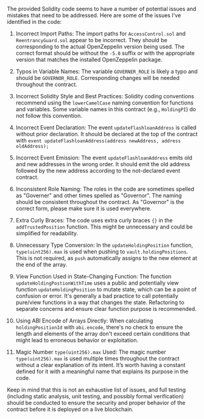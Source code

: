 The provided Solidity code seems to have a number of potential issues and mistakes that need to be addressed. Here are some of the issues I've identified in the code:

1. Incorrect Import Paths:
   The import paths for `AccessControl.sol` and `ReentrancyGuard.sol` appear to be incorrect. They should be corresponding to the actual OpenZeppelin version being used. The correct format should be without the `-5.0` suffix or with the appropriate version that matches the installed OpenZeppelin package.

2. Typos in Variable Names:
   The variable `GOVERNER_ROLE` is likely a typo and should be `GOVERNOR_ROLE`. Corresponding changes will be needed throughout the contract.

3. Incorrect Solidity Style and Best Practices:
   Solidity coding conventions recommend using the `lowerCamelCase` naming convention for functions and variables. Some variable names in this contract (e.g., `HoldingPI`) do not follow this convention.

4. Incorrect Event Declaration:
   The event `updateFlashloanAddress` is called without prior declaration. It should be declared at the top of the contract with `event updateFlashloanAddress(address newAddress, address oldAddress);`

5. Incorrect Event Emission:
   The event `updateFlashloanAddress` emits old and new addresses in the wrong order. It should emit the old address followed by the new address according to the not-declared event contract.

6. Inconsistent Role Naming:
   The roles in the code are sometimes spelled as "Governer" and other times spelled as "Governor". The naming should be consistent throughout the contract. As "Governor" is the correct form, please make sure it is used everywhere.

7. Extra Curly Braces:
   The code uses extra curly braces `{}` in the `addTrustedPosition` function. This might be unnecessary and could be simplified for readability.

8. Unnecessary Type Conversion:
   In the `updateHoldingPosition` function, `type(uint256).max` is used when pushing to `vault.holdingPositions`. This is not required, as `push` automatically assigns to the new element at the end of the array.

9. View Function Used in State-Changing Function:
   The function `updateHoldingPostionWithTime` uses a public and potentially view function `updateHoldingPosition` to mutate state, which can be a point of confusion or error. It's generally a bad practice to call potentially pure/view functions in a way that changes the state. Refactoring to separate concerns and ensure clear function purpose is recommended.

10. Using ABI Encode of Arrays Directly:
   When calculating `holdingPositionId` with `abi.encode`, there's no check to ensure the length and elements of the array don't exceed certain conditions that might lead to erroneous behavior or exploitation.

11. Magic Number `type(uint256).max` Used:
   The magic number `type(uint256).max` is used multiple times throughout the contract without a clear explanation of its intent. It’s worth having a constant defined for it with a meaningful name that explains its purpose in the code.

Keep in mind that this is not an exhaustive list of issues, and full testing (including static analysis, unit testing, and possibly formal verification) should be conducted to ensure the security and proper behavior of the contract before it is deployed on a live blockchain.